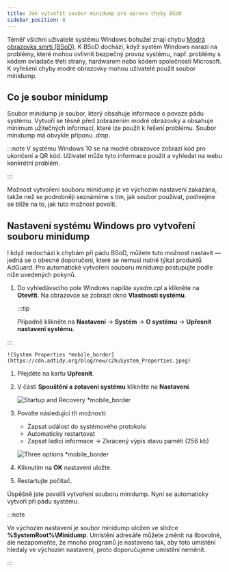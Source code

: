 ```yaml
---
title: Jak vytvořit soubor minidump pro opravu chyby BSoD
sidebar_position: 8
---
```


Téměř všichni uživatelé systému Windows bohužel znají chybu [Modrá obrazovka smrti (BSoD)](https://en.wikipedia.org/wiki/Blue_screen_of_death). K BSoD dochází, když systém Windows narazí na problémy, které mohou ovlivnit bezpečný provoz systému, např. problémy s kódem ovladače třetí strany, hardwarem nebo kódem společnosti Microsoft. K vyřešení chyby modré obrazovky mohou uživatelé použít soubor minidump.

## Co je soubor minidump

Soubor minidump je soubor, který obsahuje informace o povaze pádu systému. Vytvoří se těsně před zobrazením modré obrazovky a obsahuje minimum užitečných informací, které lze použít k řešení problému. Soubor minidump má obvykle příponu *.dmp*.

:::note
V systému Windows 10 se na modré obrazovce zobrazí kód pro ukončení a QR kód. Uživatel může tyto informace použít a vyhledat na webu konkrétní problém.

:::

Možnost vytvoření souboru minidump je ve výchozím nastavení zakázána, takže než se podrobněji seznámíme s tím, jak soubor používat, podívejme se blíže na to, jak tuto možnost povolit.

## Nastavení systému Windows pro vytvoření souboru minidump

I když nedochází k chybám při pádu BSoD, můžete tuto možnost nastavit — jedná se o obecné doporučení, které se nemusí nutně týkat produktů AdGuard. Pro automatické vytvoření souboru minidump postupujte podle níže uvedených pokynů.

 1. Do vyhledávacího pole Windows napište *sysdm.cpl* a klikněte na **Otevřít**. Na obrazovce se zobrazí okno **Vlastnosti systému**.

    :::tip

    Případně klikněte na **Nastavení** →  **Systém** →  **O systému** →  **Upřesnit nastavení systému**.


:::

    ![System Properties *mobile_border](https://cdn.adtidy.org/blog/new/c2huSystem_Properties.jpeg)

 1. Přejděte na kartu **Upřesnit**.
 1. V části **Spouštění a zotavení systému** klikněte na **Nastavení**.

    ![Startup and Recovery *mobile_border](https://cdn.adtidy.org/blog/new/1dmybiStartup_and_Recovery.png)

 1. Povolte následující tři možnosti:

    - Zapsat událost do systémového protokolu
    - Automaticky restartovat
    - Zapsat ladící informace → Zkrácený výpis stavu paměti (256 kb)

    ![Three options *mobile_border](https://cdn.adtidy.org/blog/new/nmr4eThree_options.png)

 1. Kliknutím na **OK** nastavení uložte.
 1. Restartujte počítač.

Úspěšně jste povolili vytvoření souboru minidump. Nyní se automaticky vytvoří při pádu systému.

:::note

Ve výchozím nastavení je soubor minidump uložen ve složce **%SystemRoot%\Minidump**. Umístění adresáře můžete změnit na libovolné, ale nezapomeňte, že mnoho programů je nastaveno tak, aby toto umístění hledaly ve výchozím nastavení, proto doporučujeme umístění neměnit.

:::
